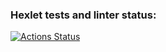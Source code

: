 ### Hexlet tests and linter status:
[![Actions Status](https://github.com/lk-ian/python-project-lvl1/workflows/hexlet-check/badge.svg)](https://github.com/lk-ian/python-project-lvl1/actions)